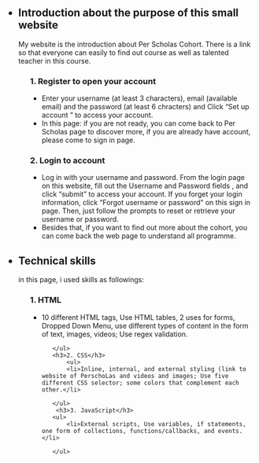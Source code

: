 <!DOCTYPE html>
<html>

<body>
	<main>
	<ul>	
     
<h2><li> Introduction about the purpose of this small website</li></h2> 
  <p>My website is the introduction about Per Scholas Cohort. There is a link so that everyone can easily to find out course as well as talented teacher in this course. </p>
<ol>
	   <h3>1.  Register to open your account</h3>
	   <ul>
		   <li>Enter your username (at least 3 characters), email (available email) and the password (at least 6 chracters) and Click “Set up account ” to access your account. </li>
		   <li>In this page: if you are not ready, you can come back to Per Scholas page to discover more, if you are already have account, please come to sign in page. </li>   
	   </ul>
	   <h3>2. Login to account</h3>
	   <ul>
		   <li>Log in with your username and password. From the login page on this website, fill out the Username and Password fields , and click “submit” to access your account. If you forget your login information, click “Forgot username or password” on this sign in page. Then, just follow the prompts to reset or retrieve your username or password.</li> 
		   <li>Besides that, if you want to find out more about the cohort, you can come back the web page to understand all programme.</li>
	   </ul>
</ol>
 <h2><li> Technical skills </li></h2>
  		<p> in this page, i used skills as followings:  </p>
    <ol>
	   <h3>1.  HTML</h3>
	   <ul>
		   <li>  10 different HTML tags, Use HTML tables, 2 uses for forms, Dropped Down Menu, use different types of content in the form of text, images, videos; Use regex validation. </li>
		  
	   </ul>
	   <h3>2. CSS</h3>  
    	   <ul>
		   <li>Inline, internal, and external styling (link to website of PerschoLas and videos and images; Use five different CSS selector; some colors that complement each other.</li> 
		  
	   </ul>
	    <h3>3. JavaScript</h3>
	   <ul>
		   <li>External scripts, Use variables, if statements, one form of collections, functions/callbacks, and events.</li> 
		  
	   </ul>
  </ol>
 
	 
   
   </ul>
	
 
 </main>	
  

</body>

</html>
